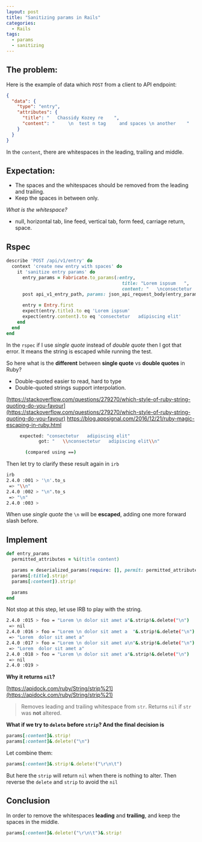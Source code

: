```yaml
---
layout: post
title: "Sanitizing params in Rails"
categories:
  - Rails
tags:
  - params
  - sanitizing
---
```


## The problem:
Here is the example of data which `POST` from a client to API endpoint:


```json
{
  "data": {
    "type": "entry",
    "attributes": {
      "title": "   Chassidy Kozey re    ",
      "content": "     \n  test n tag     and spaces \n another    "
    }
  }
}
```

In the `content`, there are whitespaces in the leading, trailing and middle.

## Expectation:

- The spaces and the whitespaces should be removed from the leading and trailing.
- Keep the spaces in between only.

*What is the whitespace?*
- null, horizontal tab, line feed, vertical tab, form feed, carriage return, space.

## Rspec

```ruby
describe 'POST /api/v1/entry' do
  context 'create new entry with spaces' do
    it 'sanitize entry params' do
      entry_params = Fabricate.to_params(:entry,
                                           title: "Lorem ispsum   ",
                                           content: "   \nconsectetur   adipiscing elit\n")
      post api_v1_entry_path, params: json_api_request_body(entry_params)

      entry = Entry.first
      expect(entry.title).to eq 'Lorem ispsum'
      expect(entry.content).to eq 'consectetur   adipiscing elit'
    end
  end
end
```

In the `rspec` if I use *single quote* instead of *double quote* then I got that error.
It means the string is escaped while running the test.

So here what is the **different** between **single quote** vs **double quotes** in Ruby?
- Double-quoted easier to read, hard to type
- Double-quoted strings support interpolation.

[https://stackoverflow.com/questions/279270/which-style-of-ruby-string-quoting-do-you-favour](https://stackoverflow.com/questions/279270/which-style-of-ruby-string-quoting-do-you-favour)
[https://blog.appsignal.com/2016/12/21/ruby-magic-escaping-in-ruby.html
](https://blog.appsignal.com/2016/12/21/ruby-magic-escaping-in-ruby.html
)


```bash
     expected: "consectetur   adipiscing elit"
            got: "   \\nconsectetur   adipiscing elit\\n"

       (compared using ==)
```

Then let try to clarify these result again in `irb`


```bash
irb
2.4.0 :001 > '\n'.to_s
 => "\\n"
2.4.0 :002 > "\n".to_s
 => "\n"
2.4.0 :003 >
```

When use *single quote* the `\n` will be **escaped**, adding one more forward slash
before.


## Implement

```ruby
def entry_params
  permitted_attributes = %i(title content)

  params = deserialized_params(require: [], permit: permitted_attributes)
  params[:title].strip!
  params[:content]).strip!

  params
end
```

Not stop at this step, let use IRB to play with the string.

```bash
2.4.0 :015 > foo = "Lorem \n dolor sit amet a"&.strip!&.delete("\n")
 => nil
2.4.0 :016 > foo = "Lorem \n dolor sit amet a  "&.strip!&.delete("\n")
 => "Lorem  dolor sit amet a"
2.4.0 :017 > foo = "Lorem \n dolor sit amet a\n"&.strip!&.delete("\n")
 => "Lorem  dolor sit amet a"
2.4.0 :018 > foo = "Lorem \n dolor sit amet a"&.strip!&.delete("\n")
 => nil
2.4.0 :019 >
```
**Why it returns `nil`?**

[https://apidock.com/ruby/String/strip%21](https://apidock.com/ruby/String/strip%21)

> Removes leading and trailing whitespace from `str`. Returns `nil` if `str` was **not** altered.

**What if we try to `delete` before `strip`? And the final decision is**

```ruby
params[:content]&.strip!
params[:content]&.delete!("\n")
```

Let combine them:

```ruby
params[:content]&.strip!&.delete!("\r\n\t")
```

But here the `strip` will return `nil` when there is nothing to alter.
Then reverse the `delete` and `strip` to avoid the `nil`

## Conclusion

In order to remove the whitespaces __leading__ and __trailing__, and keep the spaces in the middle.

```ruby
params[:content]&.delete!("\r\n\t")&.strip!
```
